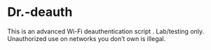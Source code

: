 # Dr.-deauth
This is an advanced Wi-Fi deauthentication script .  Lab/testing only. Unauthorized use on networks you don’t own is illegal. 
